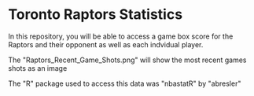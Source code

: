 # Toronto Raptors Statistics

In this repository, you will be able to access a game box score for the Raptors and their opponent as well as each indvidual player.

The "Raptors_Recent_Game_Shots.png" will show the most recent games shots as an image

The "R" package used to access this data was "nbastatR" by "abresler"
